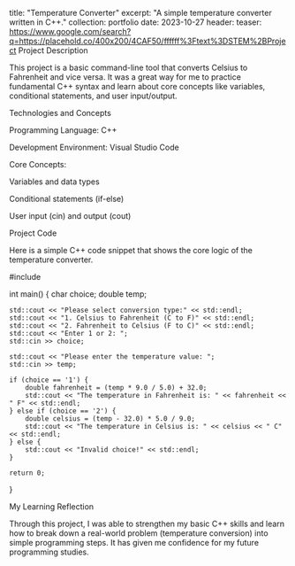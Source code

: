 title: "Temperature Converter" excerpt: "A simple temperature converter written in C++." collection: portfolio date: 2023-10-27 header: teaser: https://www.google.com/search?q=https://placehold.co/400x200/4CAF50/ffffff%3Ftext%3DSTEM%2BProject
Project Description

This project is a basic command-line tool that converts Celsius to Fahrenheit and vice versa. It was a great way for me to practice fundamental C++ syntax and learn about core concepts like variables, conditional statements, and user input/output.

Technologies and Concepts

Programming Language: C++

Development Environment: Visual Studio Code

Core Concepts:

Variables and data types

Conditional statements (if-else)

User input (cin) and output (cout)

Project Code

Here is a simple C++ code snippet that shows the core logic of the temperature converter.

#include <iostream>

int main() {
    char choice;
    double temp;

    std::cout << "Please select conversion type:" << std::endl;
    std::cout << "1. Celsius to Fahrenheit (C to F)" << std::endl;
    std::cout << "2. Fahrenheit to Celsius (F to C)" << std::endl;
    std::cout << "Enter 1 or 2: ";
    std::cin >> choice;

    std::cout << "Please enter the temperature value: ";
    std::cin >> temp;

    if (choice == '1') {
        double fahrenheit = (temp * 9.0 / 5.0) + 32.0;
        std::cout << "The temperature in Fahrenheit is: " << fahrenheit << " F" << std::endl;
    } else if (choice == '2') {
        double celsius = (temp - 32.0) * 5.0 / 9.0;
        std::cout << "The temperature in Celsius is: " << celsius << " C" << std::endl;
    } else {
        std::cout << "Invalid choice!" << std::endl;
    }

    return 0;
}

My Learning Reflection

Through this project, I was able to strengthen my basic C++ skills and learn how to break down a real-world problem (temperature conversion) into simple programming steps. It has given me confidence for my future programming studies.

